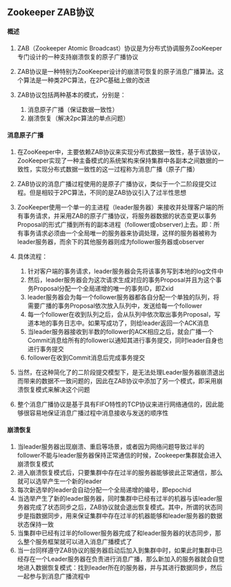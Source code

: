 ## Zookeeper ZAB协议

#### 概述

1. ZAB（Zookeeper Atomic Broadcast）协议是为分布式协调服务ZooKeeper专门设计的一种支持崩溃恢复的原子广播协议

2. ZAB协议是一种特别为ZooKeeper设计的崩溃可恢复的原子消息广播算法。这个算法是一种类2PC算法，在2PC基础上做的改进

3. ZAB协议包括两种基本的模式，分别是：
   1. 消息原子广播（保证数据一致性）
   2. 崩溃恢复（解决2pc算法的单点问题）


#### 消息原子广播

1. 在ZooKeeper中，主要依赖ZAB协议来实现分布式数据一致性，基于该协议，ZooKeeper实现了一种主备模式的系统架构来保持集群中各副本之间数据的一致性，实现分布式数据一致性的这一过程称为消息广播（原子广播）

2. ZAB协议的消息广播过程使用的是原子广播协议，类似于一个二阶段提交过程。但是相较于2PC算法，不同的是ZAB协议引入了过半性思想

3. ZooKeeper使用一个单一的主进程（leader服务器）来接收并处理客户端的所有事务请求，并采用ZAB的原子广播协议，将服务器数据的状态变更以事务Proposal的形式广播到所有的副本进程（follower或observer)上去。即：所有事务请求必须由一个全局唯一的服务器来协调处理，这样的服务器被称为leader服务器，而余下的其他服务器则成为follower服务器或observer

4. 具体流程：
   1. 针对客户端的事务请求，leader服务器会先将该事务写到本地的log文件中
   2. 然后，leader服务器会为这次请求生成对应的事务Proposal并且为这个事务Proposal分配一个全局递增的唯一的事务ID，即Zxid
   3. leader服务器会为每一个follower服务器都各自分配一个单独的队列，将需要广播的事务Proposal依次放入队列中，发送给每一个follower
   4. 每一个follower在收到队列之后，会从队列中依次取出事务Proposal，写道本地的事务日志中。如果写成功了，则给leader返回一个ACK消息
   5. 当leader服务器接收到半数的follower的ACK相应之后，就会广播一个Commit消息给所有的follower以通知其进行事务提交，同时leader自身也进行事务提交
   6. follower在收到Commit消息后完成事务提交

6. 当然，在这种简化了的二阶段提交模型下，是无法处理Leader服务器崩溃退出而带来的数据不一致问题的，因此在ZAB协议中添加了另一个模式，即采用崩溃恢复模式来解决这个问题

7. 整个消息广播协议是基于具有FIFO特性的TCP协议来进行网络通信的，因此能够很容易地保证消息广播过程中消息接收与发送的顺序性

#### 崩溃恢复

1. 当leader服务器出现崩溃、重启等场景，或者因为网络问题导致过半的follower不能与leader服务器保持正常通信的时候，Zookeeper集群就会进入崩溃恢复模式
2. 进入崩溃恢复模式后，只要集群中存在过半的服务器能够彼此正常通信，那么就可以选举产生一个新的leader
3. 每次新选举的leader会自动分配一个全局递增的编号，即epochid
4. 当选举产生了新的leader服务器，同时集群中已经有过半的机器与该leader服务器完成了状态同步之后，ZAB协议就会退出恢复模式。其中，所谓的状态同步是指数据同步，用来保证集群中存在过半的机器能够和leader服务器的数据状态保持一致
5. 当集群中已经有过半的follower服务器完成了和leader服务器的状态同步，那么整个服务框架就可以进入消息广播模式了
6. 当一台同样遵守ZAB协议的服务器启动后加入到集群中时，如果此时集群中已经存在一个Leader服务器在负责进行消息广播，那么新加入的服务器就会自觉地进入数据恢复模式：找到leader所在的服务器，并与其进行数据同步，然后一起参与到消息广播流程中